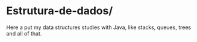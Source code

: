 # Estrutura-de-dados/
Here a put my data structures studies with Java, like stacks, queues, trees and all of that.

